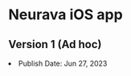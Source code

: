<!DOCTYPE HTML>
<html lang="en-US">
    <head>
      <meta charset="UTF-8">
      <title>Internal Ad hoc Builds</title>
    </head>
    <body>
      <h1>Neurava iOS app</h1>
      <h2>Version 1 (Ad hoc)</h2>
        <li>
          Publish Date: Jun 27, 2023
        </li>
    </body>
</html>
